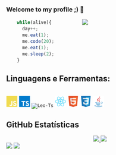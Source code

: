 ### Welcome to my profile ;) 👋

<img align="right" width="300" src="https://i2.wp.com/allhtaccess.info/wp-content/uploads/2018/03/programming.gif?fit=1281%2C716&ssl=1" />

```js
    while(alive){
      day++;
      me.eat(1);
      me.code(20);
      me.eat(1);
      me.sleep(2);
    }
```

## **Linguagens e Ferramentas:** 
<div style="display: inline_block"><br>
<code><img alt="Leo-Js" height="30" src="https://raw.githubusercontent.com/devicons/devicon/master/icons/javascript/javascript-plain.svg"></code>
<code><img alt="Leo-Ts" height="30" src="https://raw.githubusercontent.com/devicons/devicon/master/icons/typescript/typescript-plain.svg"></code>
<code><img alt="Leo-Ts" height="30" src="https://cdn.jsdelivr.net/gh/devicons/devicon/icons/angularjs/angularjs-original.svg" /></code>
<code><img alt="Leo-Ts" height="30" src="https://raw.githubusercontent.com/devicons/devicon/master/icons/react/react-original.svg"></code>
<code><img alt="Leo-HTML" height="30" src="https://raw.githubusercontent.com/devicons/devicon/master/icons/html5/html5-original.svg"></code>
<code><img alt="Leo-CSS" height="30" src="https://raw.githubusercontent.com/devicons/devicon/master/icons/css3/css3-original.svg"></code>
<code><img alt="Leo-JAVA" height="30" src="https://raw.githubusercontent.com/devicons/devicon/master/icons/java/java-original.svg"></code>
</div>
    
## **GitHub Estatísticas**
<div align="center">
  <a href="https://github.com/leonardorafaelli">
  <img height="180em" src="https://github-readme-stats.vercel.app/api?username=leonardorafaelli&show_icons=true&theme=gotham&include_all_commits=true&count_private=true"/>
  <img height="180em" src="https://github-readme-stats.vercel.app/api/top-langs/?username=leonardorafaelli&layout=compact&langs_count=7&theme=gotham"/>
</div>    
    

<!--23E4405F  -->
<div> 
  <a href = "mailto:leonardorafaelli@gmail.com"><img src="https://img.shields.io/badge/-Gmail-%23333?style=for-the-badge&logo=gmail&logoColor=white" target="_blank"></a>
  <a href="https://www.linkedin.com/in/leonardo-rafaelli-5338b8211" target="_blank"><img src="https://img.shields.io/badge/-LinkedIn-%230077B5?style=for-the-badge&logo=linkedin&logoColor=white" target="_blank"></a> 

 
</div>
